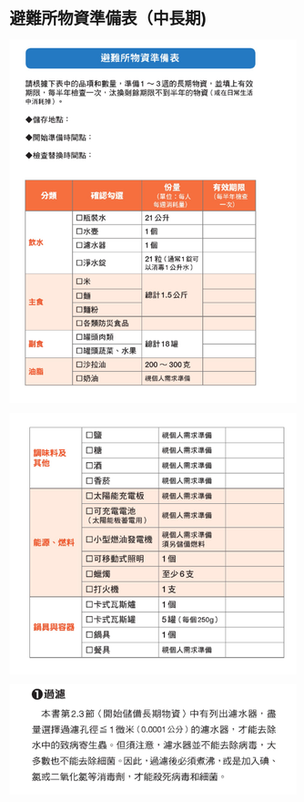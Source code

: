 # 避難所物資準備表（中長期)

![Untitled](Untitled.png)

![Untitled1](Untitled1.png)

![Untitled2](Untitled2.png)
